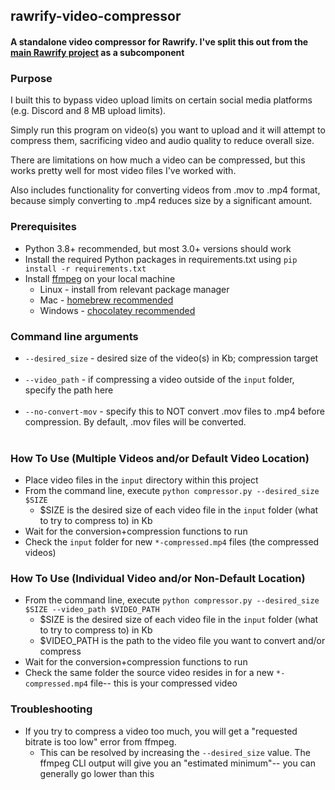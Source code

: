 ## rawrify-video-compressor

#### A standalone video compressor for Rawrify. I've split this out from the [main Rawrify project](https://github.com/Han-Lon/rawrify) as a subcomponent


### Purpose
I built this to bypass video upload limits on certain social media platforms (e.g. Discord and 8 MB upload limits).

Simply run this program on video(s) you want to upload and it will attempt to compress them, sacrificing video and audio quality to reduce overall size.

There are limitations on how much a video can be compressed, but this works pretty well for most video files I've worked with.

Also includes functionality for converting videos from .mov to .mp4 format, because simply converting to .mp4 reduces size by a significant amount.


### Prerequisites
- Python 3.8+ recommended, but most 3.0+ versions should work
- Install the required Python packages in requirements.txt using `pip install -r requirements.txt`
- Install [ffmpeg](https://ffmpeg.org/) on your local machine
  - Linux - install from relevant package manager
  - Mac - [homebrew recommended](https://formulae.brew.sh/formula/ffmpeg)
  - Windows - [chocolatey recommended](https://community.chocolatey.org/packages/ffmpeg)


### Command line arguments
- `--desired_size` - desired size of the video(s) in Kb; compression target
<br><br>
- `--video_path` - <OPTIONAL> if compressing a video outside of the `input` folder, specify the path here
<br><br>
- `--no-convert-mov` - <OPTIONAL> specify this to NOT convert .mov files to .mp4 before compression. By default, .mov files will be converted.
<br><br>
### How To Use (Multiple Videos and/or Default Video Location)
- Place video files in the `input` directory within this project
- From the command line, execute `python compressor.py --desired_size $SIZE`
  - $SIZE is the desired size of each video file in the `input` folder (what to try to compress to) in Kb
- Wait for the conversion+compression functions to run
- Check the `input` folder for new `*-compressed.mp4` files (the compressed videos)

### How To Use (Individual Video and/or Non-Default Location)
- From the command line, execute `python compressor.py --desired_size $SIZE --video_path $VIDEO_PATH`
  - $SIZE is the desired size of each video file in the `input` folder (what to try to compress to) in Kb
  - $VIDEO_PATH is the path to the video file you want to convert and/or compress
- Wait for the conversion+compression functions to run
- Check the same folder the source video resides in for a new `*-compressed.mp4` file-- this is your compressed video

### Troubleshooting
- If you try to compress a video too much, you will get a "requested bitrate is too low" error from ffmpeg.
  - This can be resolved by increasing the `--desired_size` value. The ffmpeg CLI output will give you an "estimated minimum"-- you can generally go lower than this